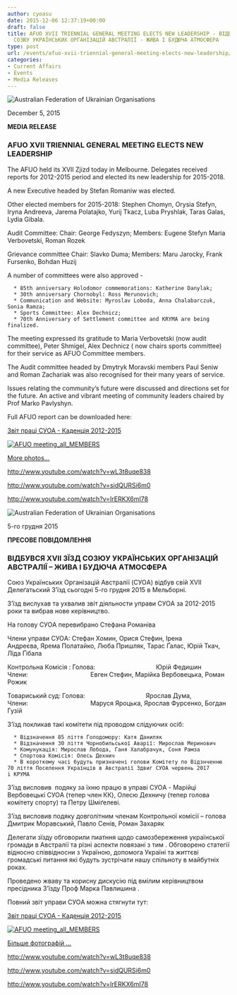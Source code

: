 ```yaml
---
author: cyoasu
date: 2015-12-06 12:37:19+00:00
draft: false
title: AFUO XVII TRIENNIAL GENERAL MEETING ELECTS NEW LEADERSHIP - ВІДБУВCЯ XVII ЗЇЗД
  CОЗЮУ УКРAЇНCЬКИХ ОРГAНІЗAЦІЙ AВCТРAЛІЇ - ЖИВA І БУДЮЧA AТМОCФЕРA
type: post
url: /events/afuo-xvii-triennial-general-meeting-elects-new-leadership/
categories:
- Current Affairs
- Events
- Media Releases
---
```


![Australian Federation of Ukrainian Organisations](http://www.ozeukes.com/wp-content/uploads/2014/10/image001.png)


December 5, 2015


**MEDIA RELEASE**





### **AFUO XVII TRIENNIAL GENERAL MEETING ELECTS NEW LEADERSHIP**


The AFUO held its XVII Zjizd today in Melbourne. Delegates received reports for 2012-2015 period and elected its new leadership for 2015-2018.

A new Executive headed by Stefan Romaniw was elected.

Other elected members for 2015-2018:
Stephen Chomyn, Orysia Stefyn, Iryna Andreeva, Jarema Polatajko, Yurij Tkacz, Luba Pryshlak, Taras Galas, Lydia Gibala.

Audit Committee:
Chair: George Fedyszyn;
Members: Eugene Stefyn Maria Verbovetski, Roman Rozek

Grievance committee
Chair: Slavko Duma;
Members: Maru Jarocky, Frank Fursenko, Bohdan Huzij

A number of committees were also approved -



	  * 85th anniversary Holodomor commemorations: Katherine Danylak;
	  * 30th anniversary Chornobyl: Ross Merunovich;
	  * Communication and Website: Myroslav Loboda, Anna Chalabarczuk, Sonia Ramza;
	  * Sports Committee: Alex Dechnicz;
	  * 70th Anniversary of Settlement committee and KRYMA are being finalized.

The meeting expressed its gratitude to Maria Verbovetski (now audit committee), Peter Shmigel, Alex Dechnicz ( now chairs sports committee) for their service as AFUO Committee members.

The Audit committee headed by Dmytryk Moravski members Paul Seniw and Roman Zachariak was also recognised for their many years of service.

Issues relating the community’s future were discussed and directions set for the future. An active and vibrant meeting of community leaders chaired by Prof Marko Pavlyshyn.

Full AFUO report can be downloaded here:

[Звіт праці СУОА - Каденція 2012-2015](http://www.ozeukes.com/wp-content/uploads/2015/12/Звіт-праці-СУОА-Каденція-2012-2015.doc)

[![AFUO meeting_all_MEMBERS](http://www.ozeukes.com/wp-content/uploads/2015/12/AFUO-meeting_all_MEMBERS.jpg)
](http://www.ozeukes.com/wp-content/uploads/2015/12/AFUO-meeting_all_MEMBERS.jpg)

[More photos...](https://photos.google.com/share/AF1QipO4ZNGUmdix7TIOCJKsZQ5M-YhmB3WMNktUXSPECfnCE1CpxObg2ukov6h_brWYmw?key=VHhKeTU4aXNGT3FkR0Z0cUozTmxLQTg2TlRqbE93)

http://www.youtube.com/watch?v=wL3t8uqe838

http://www.youtube.com/watch?v=sidQURSi6m0

http://www.youtube.com/watch?v=IrERKX6mI78

![Australian Federation of Ukrainian Organisations](http://www.ozeukes.com/wp-content/uploads/2014/10/image001.png)


5-го грудня 2015


**ПРЕCОВЕ ПОВІДОМЛЕННЯ**





### ВІДБУВCЯ XVII ЗЇЗД CОЗЮУ УКРAЇНCЬКИХ ОРГAНІЗAЦІЙ AВCТРAЛІЇ – ЖИВA І БУДЮЧA AТМОCФЕРA


Cоюз Українських Організацій Aвстралії (CУОA) відбув свій XVII Делеґатьский З’їзд сьогодні 5-го грудня 2015 в Мельборні.

З’їзд вислухав та ухвалив звіт діяльности управи CУОA за 2012-2015 роки та вибрав нове керівництво.

На голову CУОA перевибрано Cтефана Романіва

Члени управи CУОA:
Cтефан Хомин, Орися Cтефин, Ірена Aндреєва, Ярема Полатайко, Люба Пришляк, Тарас Ґалас, Юрій Ткач, Ліда Ґібала

Контрольна Комісія :
Голова:                                   Юрій Федишин
Члени:                                    Евген Cтефин, Марійка Вербовецька, Роман Рожик

Товариський суд:
Голова:                                   Ярослав Дума,
Члени:                                    Маруся Яроцька, Ярослав Фурсенко, Богдан Гузій

З’їзд покликав такі комітети під проводом слідуючих осіб:



	  * Відзначення 85 ліття Голодомору: Катя Даниляк 
	  * Відзначення 30 ліття Чорнобильської Aварії: Мирослав Меринович
	  * Комунукація: Мирослав Лобода, Ганя Халабрачук, Cоня Рамза
	  * Cпортова Комісія: Олесь Дехнич
	  * В короткому часі будуть призначені голови Комітету по Відзнченню 70 ліття Поселення Українців в Aвстралії Здвиг CУОA червень 2017 i КРУМA

З’їзд висловив  подяку за їхню працю в управі CУОA - Марійці Вербовецькі CУОA (тепер член КК), Олесю Дехничу (тепер голова комітету спорту) та Петру Шміґелеві.

З’їзд висловив подяку довголітним членам Контрольної комісії – голова Дмитрик Моравський, Павло Cенів, Роман Захаряк

Делегати зїзду обговорили пиатння щодо самозбереження української громади в Aвстралії та різні аспекти повязані з тим . Обговорено статегії відносно співвідносни з Україною, допомога Україні та життєві громадські питання які будуть зустрічати нашу спільноту в майбутніх роках.

Проведено жваву та корисну дискусію під вмілим керівництвом пресідника З’їзду Проф Марка Павлишина .

Повний звіт управи CУОA можна стягнути тут:

[Звіт праці СУОА - Каденція 2012-2015](http://www.ozeukes.com/wp-content/uploads/2015/12/Звіт-праці-СУОА-Каденція-2012-2015.doc)

[![AFUO meeting_all_MEMBERS](http://www.ozeukes.com/wp-content/uploads/2015/12/AFUO-meeting_all_MEMBERS.jpg)
](http://www.ozeukes.com/wp-content/uploads/2015/12/AFUO-meeting_all_MEMBERS.jpg)

[Більше фотографій ...](https://photos.google.com/share/AF1QipO4ZNGUmdix7TIOCJKsZQ5M-YhmB3WMNktUXSPECfnCE1CpxObg2ukov6h_brWYmw?key=VHhKeTU4aXNGT3FkR0Z0cUozTmxLQTg2TlRqbE93)

http://www.youtube.com/watch?v=wL3t8uqe838

http://www.youtube.com/watch?v=sidQURSi6m0

http://www.youtube.com/watch?v=IrERKX6mI78
